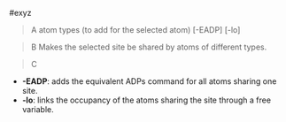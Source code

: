 #exyz

>A atom types (to add for the selected atom) [-EADP] [-lo]

>B Makes the selected site be shared by atoms of different types.

>C
 * **-EADP**: adds the equivalent ADPs command for all atoms sharing one site.
 * **-lo**: links the occupancy of the atoms sharing the site through a free variable.
